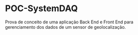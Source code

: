 # POC-SystemDAQ
Prova de conceito de uma aplicação Back End e Front End para gerenciamento dos dados de um sensor de geolocalização. 
